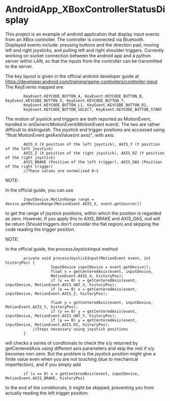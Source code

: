 # AndroidApp_XBoxControllerStatusDisplay
This project is an example of android application that display input events from an XBox controller.
The controller is connected via Bluetooth. Displayed events include: pressing buttons and the direction pad, moving left and right joysticks, and pulling left and right shoulder triggers.
Currently working on socket connection between the android app and a python server within LAN, so that the inputs from the controller can be transmitted to the server.

The key layout is given in the official android developer guide at https://developer.android.com/training/game-controllers/controller-input
The KeyEvents mapped are:
            
            KeyEvent.KEYCODE_BUTTON_A, KeyEvent.KEYCODE_BUTTON_B, KeyEvent.KEYCODE_BUTTON_X, KeyEvent.KEYCODE_BUTTON_Y,
            KeyEvent.KEYCODE_BUTTON_L1, KeyEvent.KEYCODE_BUTTON_R1,
            KeyEvent.KEYCODE_BUTTON_SELECT, KeyEvent.KEYCODE_BUTTON_START

The motion of joystick and triggers are both reported as MotionEvent, handled in onGenericMotionEvent(MotionEvent event). The two are rather difficult to distinguish.
The joystick and trigger positions are accessed using "float MotionEvent.getAxisValue(int axis)", with axis:

            AXIS_X (X position of the left joystick), AXIS_Y (Y position of the left joystick)
            AXIS_Z (X position of the right joystick), AXIS_RZ (Y position of the right joystick)
            AXIS_BRAKE (Position of the left trigger), AXIS_GAS (Position of the right trigger)
            //These values are normalized 0~1

NOTE:

In the official guide, you can use 
            
            InputDevice.MotionRange range = device.getMotionRange(MotionEvent.AXIS_X, event.getSource())
to get the range of joystick positions, within which the position is regarded as zero. However, if you apply this to AXIS_BRAKE and AXIS_GAS, null will be return          (Should triggers don't consider the flat region) and skipping the code reading the trigger position.

NOTE:

In the official guide, the processJoystickInput method
            
            private void processJoystickInput(MotionEvent event, int historyPos) {
                        InputDevice inputDevice = event.getDevice();
                        float x = getCenteredAxis(event, inputDevice,
                        MotionEvent.AXIS_X, historyPos);
                        if (x == 0) x = getCenteredAxis(event, inputDevice, MotionEvent.AXIS_HAT_X, historyPos);
                        if (x == 0) x = getCenteredAxis(event, inputDevice, MotionEvent.AXIS_Z, historyPos);
                        
                        float y = getCenteredAxis(event, inputDevice, MotionEvent.AXIS_Y, historyPos);
                        if (y == 0) y = getCenteredAxis(event, inputDevice, MotionEvent.AXIS_HAT_Y, historyPos);
                        if (y == 0) y = getCenteredAxis(event, inputDevice, MotionEvent.AXIS_RZ, historyPos);
	            //Steps necessary using joystick positions 
            }
will checks a series of condtionals to check the x/y returned by getCenteredAxis using different axis parameters and  skip the rest if x/y becomes non-zero. But the problem is the joystick position might give a finite value even when you are not touching (due to mechanical imperfection), and if you simply add 
            
            if (x == 0) x = getCenteredAxis(event, inputDevice, MotionEvent.AXIS_BRAKE, historyPos)

to the end of the conditionals, it might be skipped, preventing you from actually reading the left trigger position.
